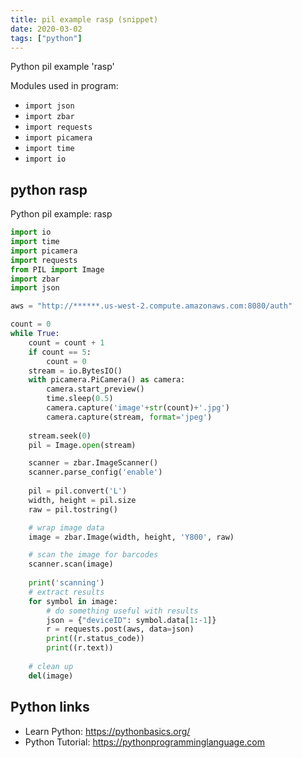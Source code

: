 ```yaml
---
title: pil example rasp (snippet)
date: 2020-03-02
tags: ["python"]
---
```

Python pil example 'rasp'


Modules used in program: 
* `import json`
* `import zbar`
* `import requests`
* `import picamera`
* `import time`
* `import io`

## python rasp

Python pil example: rasp

```python
import io
import time
import picamera
import requests
from PIL import Image
import zbar
import json

aws = "http://******.us-west-2.compute.amazonaws.com:8080/auth"

count = 0
while True:
	count = count + 1
	if count == 5:
		count = 0
	stream = io.BytesIO()
	with picamera.PiCamera() as camera:
		camera.start_preview()
		time.sleep(0.5)
		camera.capture('image'+str(count)+'.jpg')
		camera.capture(stream, format='jpeg')
		
	stream.seek(0)
	pil = Image.open(stream)

	scanner = zbar.ImageScanner()
	scanner.parse_config('enable')
	
	pil = pil.convert('L')
	width, height = pil.size
	raw = pil.tostring()

	# wrap image data
	image = zbar.Image(width, height, 'Y800', raw)

	# scan the image for barcodes
	scanner.scan(image)
	
	print('scanning')
	# extract results
	for symbol in image:
		# do something useful with results
		json = {"deviceID": symbol.data[1:-1]}
		r = requests.post(aws, data=json)
		print((r.status_code))
		print((r.text))
		
	# clean up
	del(image)

```

## Python links

- Learn Python: https://pythonbasics.org/
- Python Tutorial: https://pythonprogramminglanguage.com
